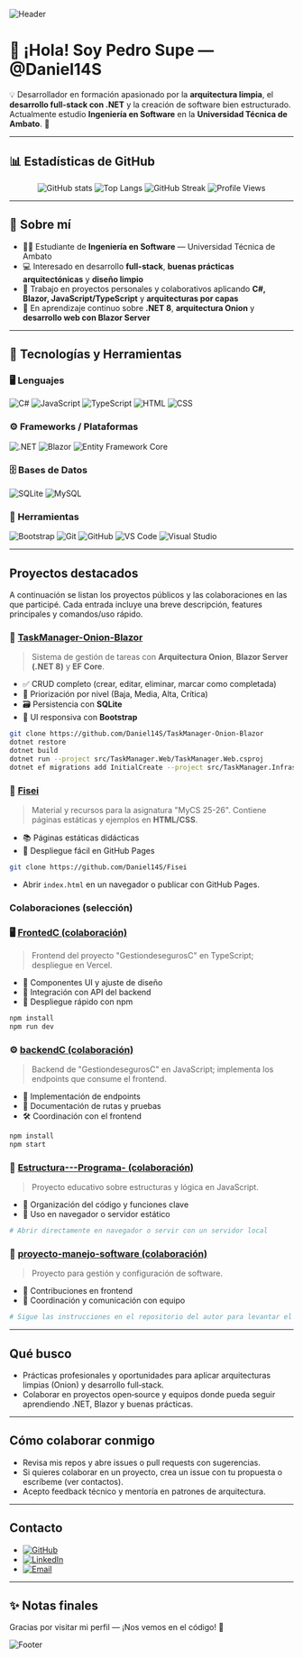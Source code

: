 ![Header](https://capsule-render.vercel.app/api?type=waving&color=0:1e3a8a,100:9333ea&height=180&section=header&text=Pedro%20Supe%20(Daniel14S)&fontSize=35&fontColor=ffffff)

# 👋 ¡Hola! Soy Pedro Supe — @Daniel14S

💡 Desarrollador en formación apasionado por la **arquitectura limpia**, el **desarrollo full-stack con .NET** y la creación de software bien estructurado.  
Actualmente estudio **Ingeniería en Software** en la **Universidad Técnica de Ambato**. 🚀

---

## 📊 Estadísticas de GitHub

<div align="center">
  
![GitHub stats](https://github-readme-stats.vercel.app/api?username=Daniel14S&show_icons=true&theme=tokyonight)
![Top Langs](https://github-readme-stats.vercel.app/api/top-langs/?username=Daniel14S&layout=compact&theme=tokyonight)
![GitHub Streak](https://streak-stats.demolab.com?user=Daniel14S&theme=tokyonight&hide_border=false)
![Profile Views](https://komarev.com/ghpvc/?username=Daniel14S&color=blueviolet&style=for-the-badge)

</div>

---

## 🧠 Sobre mí

- 👨‍🎓 Estudiante de **Ingeniería en Software** — Universidad Técnica de Ambato  
- 💻 Interesado en desarrollo **full-stack**, **buenas prácticas arquitectónicas** y **diseño limpio**  
- 🔭 Trabajo en proyectos personales y colaborativos aplicando **C#, Blazor, JavaScript/TypeScript** y **arquitecturas por capas**  
- 🌱 En aprendizaje continuo sobre **.NET 8**, **arquitectura Onion** y **desarrollo web con Blazor Server**  

---

## 🧰 Tecnologías y Herramientas

### 🖥️ Lenguajes
![C#](https://img.shields.io/badge/C%23-239120?style=for-the-badge&logo=csharp&logoColor=white)
![JavaScript](https://img.shields.io/badge/JavaScript-F7DF1E?style=for-the-badge&logo=javascript&logoColor=black)
![TypeScript](https://img.shields.io/badge/TypeScript-3178C6?style=for-the-badge&logo=typescript&logoColor=white)
![HTML](https://img.shields.io/badge/HTML5-E34F26?style=for-the-badge&logo=html5&logoColor=white)
![CSS](https://img.shields.io/badge/CSS3-1572B6?style=for-the-badge&logo=css3&logoColor=white)

### ⚙️ Frameworks / Plataformas
![.NET](https://img.shields.io/badge/.NET-512BD4?style=for-the-badge&logo=dotnet&logoColor=white)
![Blazor](https://img.shields.io/badge/Blazor-5C2D91?style=for-the-badge&logo=blazor&logoColor=white)
![Entity Framework Core](https://img.shields.io/badge/Entity%20Framework%20Core-512BD4?style=for-the-badge&logo=dotnet&logoColor=white)

### 🗄️ Bases de Datos
![SQLite](https://img.shields.io/badge/SQLite-07405E?style=for-the-badge&logo=sqlite&logoColor=white)
![MySQL](https://img.shields.io/badge/MySQL-4479A1?style=for-the-badge&logo=mysql&logoColor=white)

### 🧩 Herramientas
![Bootstrap](https://img.shields.io/badge/Bootstrap-7952B3?style=for-the-badge&logo=bootstrap&logoColor=white)
![Git](https://img.shields.io/badge/Git-F05033?style=for-the-badge&logo=git&logoColor=white)
![GitHub](https://img.shields.io/badge/GitHub-181717?style=for-the-badge&logo=github)
![VS Code](https://img.shields.io/badge/VS%20Code-007ACC?style=for-the-badge&logo=visual-studio-code&logoColor=white)
![Visual Studio](https://img.shields.io/badge/Visual%20Studio-5C2D91?style=for-the-badge&logo=visualstudio&logoColor=white)

---

## Proyectos destacados
A continuación se listan los proyectos públicos y las colaboraciones en las que participé. Cada entrada incluye una breve descripción, features principales y comandos/uso rápido.

### 🧱 [TaskManager-Onion-Blazor](https://github.com/Daniel14S/TaskManager-Onion-Blazor)
> Sistema de gestión de tareas con **Arquitectura Onion**, **Blazor Server (.NET 8)** y **EF Core**.
- ✅ CRUD completo (crear, editar, eliminar, marcar como completada)
- 🧩 Priorización por nivel (Baja, Media, Alta, Crítica)
- 🗃️ Persistencia con **SQLite**
- 🎨 UI responsiva con **Bootstrap**

```bash
git clone https://github.com/Daniel14S/TaskManager-Onion-Blazor
dotnet restore
dotnet build
dotnet run --project src/TaskManager.Web/TaskManager.Web.csproj
dotnet ef migrations add InitialCreate --project src/TaskManager.Infrastructure --startup-project src/TaskManager.Web
```

### 🧱 [Fisei](https://github.com/Daniel14S/Fisei)
> Material y recursos para la asignatura "MyCS 25-26". Contiene páginas estáticas y ejemplos en **HTML/CSS**.  
- 📚 Páginas estáticas didácticas
- 🚀 Despliegue fácil en GitHub Pages

```bash
git clone https://github.com/Daniel14S/Fisei
```
- Abrir `index.html` en un navegador o publicar con GitHub Pages.



### Colaboraciones (selección)
### 🖥️ [FrontedC (colaboración)](https://github.com/Hlagua/FrontedC)
> Frontend del proyecto "GestiondesegurosC" en TypeScript; despliegue en Vercel.
- 🧩 Componentes UI y ajuste de diseño
- 🔗 Integración con API del backend
- 🚀 Despliegue rápido con npm

```bash
npm install
npm run dev
```

### ⚙️ [backendC (colaboración)](https://github.com/Hlagua/backendC)
> Backend de "GestiondesegurosC" en JavaScript; implementa los endpoints que consume el frontend.
- 🔧 Implementación de endpoints
- 📝 Documentación de rutas y pruebas
- 🛠️ Coordinación con el frontend

```bash
npm install
npm start
```

### 📐 [Estructura---Programa- (colaboración)](https://github.com/kerly1811-mi/Estructura---Programa-)
> Proyecto educativo sobre estructuras y lógica en JavaScript.  
- 🧩 Organización del código y funciones clave
- 🚀 Uso en navegador o servidor estático

```bash
# Abrir directamente en navegador o servir con un servidor local
```

### 📐 [proyecto-manejo-software (colaboración)](https://github.com/aaronreinoso/proyecto-manejo-software)
> Proyecto para gestión y configuración de software.
- 🔧 Contribuciones en frontend
- 📝 Coordinación y comunicación con equipo
  
```bash
# Sigue las instrucciones en el repositorio del autor para levantar el entorno
```

---

## Qué busco
- Prácticas profesionales y oportunidades para aplicar arquitecturas limpias (Onion) y desarrollo full‑stack.  
- Colaborar en proyectos open‑source y equipos donde pueda seguir aprendiendo .NET, Blazor y buenas prácticas.

---

## Cómo colaborar conmigo
- Revisa mis repos y abre issues o pull requests con sugerencias.  
- Si quieres colaborar en un proyecto, crea un issue con tu propuesta o escríbeme (ver contactos).  
- Acepto feedback técnico y mentoría en patrones de arquitectura.

---

## Contacto
- [![GitHub](https://img.shields.io/badge/GitHub-Daniel14S-181717?style=flat-square&logo=github)](https://github.com/Daniel14S)
- [![LinkedIn](https://img.shields.io/badge/LinkedIn-Pedro%20Supe-0A66C2?style=flat-square&logo=linkedin)](https://www.linkedin.com/in/pedro-supe-759a95193)
- [![Email](https://img.shields.io/badge/Email-psupe8490@uta.edu.ec-red?style=flat-square&logo=gmail&logoColor=white)](mailto:psupe8490@uta.edu.ec)


---

## ✨ Notas finales

Gracias por visitar mi perfil — ¡Nos vemos en el código! 🚀

![Footer](https://capsule-render.vercel.app/api?type=waving&color=0:9333ea,100:1e3a8a&height=120&section=footer)
